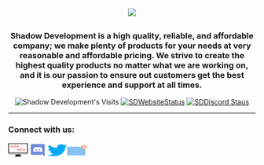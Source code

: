 <h1 align="center">
<a href="https://shadowdevs.com" target="_blank"><img src="https://shadowdevs.com/img/Banner.png" height="135"/></a>
</h1>
<h3 align="center">Shadow Development is a high quality, reliable, and affordable company; we make plenty of products for your needs at very reasonable and affordable pricing. We strive to create the highest quality products no matter what we are working on, and it is our passion to ensure out customers get the best experience and support at all times.</h3>

<p align="center">
<img src="https://komarev.com/ghpvc/?username=shadow-develops&label=Profile%20views&color=red&style=flat-square" alt="Shadow Development's Visits" />
<a href="https://shadowdevs.com" target="_blank"><img src="https://img.shields.io/website?down_color=red&down_message=Offline&label=Web%20Site&style=flat-square&up_color=brightgreen&up_message=Online&url=https%3A%2F%2Fshadowdevs.com" alt="SDWebsiteStatus" /></a>
<a href="https://shadowdevs.com/discord" target="_blank"><img src="https://img.shields.io/discord/352577622103949312?color=blue&label=%20Discord&style=flat-square" alt="SDDiscord Staus" /></a>
</p>

---

### Connect with us:

[<img align="left" alt="shadowdevs.com" height="30" width="40" src="https://raw.githubusercontent.com/AgentBUB/AgentBUB/main/src/images/website.svg" />][website]
[<img align="left" alt="Shadow Development | Discord" height="30" width="40" src="https://raw.githubusercontent.com/AgentBUB/AgentBUB/main/src/images/discord.svg" />][discord]
[<img align="left" alt="Shadow Development | Twitter" height="30" width="40" src="https://raw.githubusercontent.com/AgentBUB/AgentBUB/main/src/images/twitter.svg" />][twitter]
[<img align="left" alt="Shadow Development | Email" height="30" width="40" src="https://raw.githubusercontent.com/AgentBUB/AgentBUB/main/src/images/email.svg" />][email]

[website]: https://shadowdevs.com
[discord]: https://shadowdevs.com/discord
[twitter]: https://twitter.com/ShadowDevelops
[email]: mailto:support@shadowdevs.com
